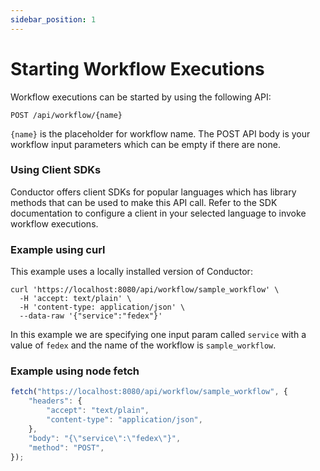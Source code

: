 ```yaml
---
sidebar_position: 1
---
```


# Starting Workflow Executions

Workflow executions can be started by using the following API:

```http request
POST /api/workflow/{name}
```

`{name}` is the placeholder for workflow name. The POST API body is your workflow input parameters which can be empty if there are none.

### Using Client SDKs

Conductor offers client SDKs for popular languages which has library methods that can be used to make this API call.
Refer to the SDK documentation to configure a client in your selected language to invoke workflow executions.

### Example using curl


This example uses a locally installed version of Conductor:

```shell
curl 'https://localhost:8080/api/workflow/sample_workflow' \
  -H 'accept: text/plain' \
  -H 'content-type: application/json' \
  --data-raw '{"service":"fedex"}'
```

In this example we are specifying one input param called `service` with a value of `fedex` and the name of the workflow
is `sample_workflow`.

### Example using node fetch

```javascript
fetch("https://localhost:8080/api/workflow/sample_workflow", {
    "headers": {
        "accept": "text/plain",
        "content-type": "application/json",
    },
    "body": "{\"service\":\"fedex\"}",
    "method": "POST",
});
```


